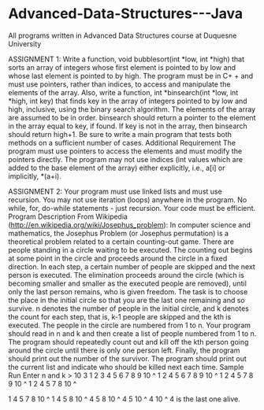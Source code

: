 # Advanced-Data-Structures---Java
All programs written in Advanced Data Structures course at Duquesne University 

ASSIGNMENT 1:
Write a function, void bubblesort(int *low, int *high) that sorts an array of integers whose first element is pointed to by low and whose last element is pointed to by high. The program must be in C+ + and must use pointers, rather than indices, to access and manipulate the elements of the array.
Also, write a function, int *binsearch(int *low, int *high, int key) that finds key in the array of integers pointed to by low and high, inclusive, using the binary search algorithm. The elements of the array are assumed to be in order. binsearch should return a pointer to the element in the array equal to key, if found. If key is not in the array, then binsearch should return high+1.
Be sure to write a main program that tests both methods on a sufficient number of cases.
Additional Requirement
The program must use pointers to access the elements and must modify the pointers directly. The program may not use indices (int values which are added to the base element of the array) either explicitly, i.e., a[i] or implicitly, *(a+i).

ASSIGNMENT 2:
Your program must use linked lists and must use recursion. You may not use iteration (loops) anywhere in the program. No while, for, do-while statements - just recursion. Your code must be efficient.
Program Description
From Wikipedia (http://en.wikipedia.org/wiki/Josephus_problem):
In computer science and mathematics, the Josephus Problem (or Josephus permutation) is a
theoretical problem related to a certain counting-out game.
There are people standing in a circle waiting to be executed. The counting out begins at some point in the circle and proceeds around the circle in a fixed direction. In each step, a certain number of people are skipped and the next person is executed. The elimination proceeds around the circle (which is becoming smaller and smaller as the executed people are removed), until only the last person remains, who is given freedom.
The task is to choose the place in the initial circle so that you are the last one remaining and so survive.
n denotes the number of people in the initial circle, and k denotes the count for each step, that is, k-1 people are skipped and the kth is executed. The people in the circle are numbered from 1 to n.
Your program should read in n and k and then create a list of people numbered from 1 to n. The program should repeatedly count out and kill off the kth person going around the circle until there is only one person left. Finally, the program should print out the number of the survivor. The program should print out the current list and indicate who should be killed next each time.
Sample Run
Enter n and k > 10 3
  1   2   3   4   5   6   7   8   9  10
^
1 2 4 5 6 7 8 9 10 ^
1 2 4 5 7 8 9 10 ^
1 2 4 5 7 8 10 ^
 
1 4 5 7 8 10 ^
1 4 5 8 10 ^
4 5 8 10 ^
4 5 10 ^
4 10 ^
4 is the last one alive.

